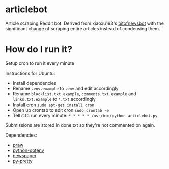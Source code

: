 articlebot
============

Article scraping Reddit bot. Derived from xiaoxu193's [bitofnewsbot](https://github.com/xiaoxu193/bitofnewsbot) with the significant change of scraping entire articles instead of condensing them.


How do I run it?
=====================
Setup cron to run it every minute

Instructions for Ubuntu:

* Install dependencies
* Rename ``.env.example`` to ``.env`` and edit accordingly
* Rename ``blacklist.txt.example``, ``comments.txt.example`` and ``links.txt.example`` to ``*.txt`` accordingly
* Install cron ``sudo apt-get install cron``
* Open up crontab to edit cron ``sudo crontab -e``
* Tell it to run every minute: ``* * * * * /usr/bin/python articlebot.py``

Submissions are stored in done.txt so they're not commented on again.

Dependencies:

* [praw](https://github.com/praw-dev/praw)
* [python-dotenv](https://github.com/theskumar/python-dotenv)
* [newspaper](https://github.com/codelucas/newspaper)
* [py-pretty](https://pypi.python.org/pypi/py-pretty)